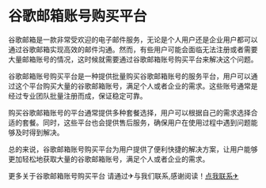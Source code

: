 # 谷歌邮箱账号购买平台

谷歌邮箱是一款非常受欢迎的电子邮件服务，无论是个人用户还是企业用户都可以通过谷歌邮箱实现高效的邮件沟通。然而，有些用户可能会面临无法注册或者需要大量邮箱账号的情况，这时候就需要通过谷歌邮箱账号购买平台来解决这个问题。

谷歌邮箱账号购买平台是一种提供批量购买谷歌邮箱账号的服务平台，用户可以通过这个平台购买大量的谷歌邮箱账号，满足个人或者企业的需求。这些账号通常是经过专业团队批量注册而成，保证稳定可靠。

购买谷歌邮箱账号的平台通常提供多种套餐选择，用户可以根据自己的需求选择合适的套餐。同时，这些平台也会提供售后服务，确保用户在使用过程中遇到问题能够及时得到解决。

总的来说，谷歌邮箱账号购买平台为用户提供了便利快捷的解决方案，让用户能够更加轻松地获取大量的谷歌邮箱账号，满足个人或者企业的需求。

更多关于谷歌邮箱账号购买平台 请通过✈与我们联系,感谢阅读！[点我联系✈](https://m.G208.com)